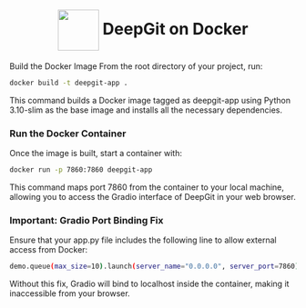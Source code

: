 <h1 align="center">
  <img src="https://img.icons8.com/?size=100&id=118557&format=png&color=000000" width="72" style="vertical-align: middle;"/> DeepGit on Docker
</h1>

Build the Docker Image
From the root directory of your project, run:

```bash
docker build -t deepgit-app .
```

This command builds a Docker image tagged as deepgit-app using Python 3.10-slim as the base image and installs all the necessary dependencies.

### Run the Docker Container
Once the image is built, start a container with:

```bash
docker run -p 7860:7860 deepgit-app
```
This command maps port 7860 from the container to your local machine, allowing you to access the Gradio interface of DeepGit in your web browser.

### Important: Gradio Port Binding Fix

Ensure that your app.py file includes the following line to allow external access from Docker:

```bash
demo.queue(max_size=10).launch(server_name="0.0.0.0", server_port=7860)
```

Without this fix, Gradio will bind to localhost inside the container, making it inaccessible from your browser.

